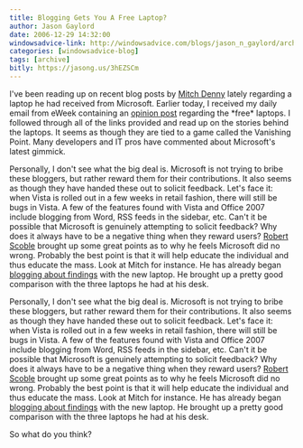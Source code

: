 ```yaml
---
title: Blogging Gets You A Free Laptop?
author: Jason Gaylord
date: 2006-12-29 14:32:00
windowsadvice-link: http://windowsadvice.com/blogs/jason_n_gaylord/archive/2006/12/27/Error-Adding-Users-in-SharePoint-2003-_2D00_-Resolved.aspx
categories: [windowsadvice-blog]
tags: [archive]
bitly: https://jasong.us/3hEZSCm
---
```


I've been reading up on recent blog posts by [Mitch Denny](http://notgartner.wordpress.com/2006/12/27/acer-ferrari-1000-the-unboxing/) lately regarding a laptop he had received from Microsoft. Earlier today, I received my daily email from eWeek containing an [opinion post](http://www.eweek.com/article2/0,1895,2077596,00.asp?kc=EWWKNEMNL122906EOAD) regarding the \*free\* laptops. I followed through all of the links provided and read up on the stories behind the laptops. It seems as though they are tied to a game called the Vanishing Point. Many developers and IT pros have commented about Microsoft's latest gimmick.

Personally, I don't see what the big deal is. Microsoft is not trying to bribe these bloggers, but rather reward them for their contributions. It also seems as though they have handed these out to solicit feedback. Let's face it: when Vista is rolled out in a few weeks in retail fashion, there will still be bugs in Vista. A few of the features found with Vista and Office 2007 include blogging from Word, RSS feeds in the sidebar, etc. Can't it be possible that Microsoft is genuinely attempting to solicit feedback? Why does it always have to be a negative thing when they reward users? [Robert Scoble](http://scobleizer.com/2006/12/27/i-think-the-microsoft-vista-giveaway-is-an-awesome-idea/) brought up some great points as to why he feels Microsoft did no wrong. Probably the best point is that it will help educate the individual and thus educate the mass. Look at Mitch for instance. He has already began [blogging about findings](http://notgartner.wordpress.com/2006/12/29/ferrari-1000-the-windows-experience-index/) with the new laptop. He brought up a pretty good comparison with the three laptops he had at his desk.

Personally, I don't see what the big deal is. Microsoft is not trying to bribe these bloggers, but rather reward them for their contributions. It also seems as though they have handed these out to solicit feedback. Let's face it: when Vista is rolled out in a few weeks in retail fashion, there will still be bugs in Vista. A few of the features found with Vista and Office 2007 include blogging from Word, RSS feeds in the sidebar, etc. Can't it be possible that Microsoft is genuinely attempting to solicit feedback? Why does it always have to be a negative thing when they reward users? [Robert Scoble](http://scobleizer.com/2006/12/27/i-think-the-microsoft-vista-giveaway-is-an-awesome-idea/) brought up some great points as to why he feels Microsoft did no wrong. Probably the best point is that it will help educate the individual and thus educate the mass. Look at Mitch for instance. He has already began [blogging about findings](http://notgartner.wordpress.com/2006/12/29/ferrari-1000-the-windows-experience-index/) with the new laptop. He brought up a pretty good comparison with the three laptops he had at his desk.

So what do you think?